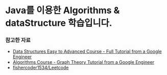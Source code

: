 # Java를 이용한 Algorithms & dataStructure 학습입니다.


### 참고한 자료
  * [Data Structures Easy to Advanced Course - Full Tutorial from a Google Engineer](https://www.youtube.com/watch?v=RBSGKlAvoiM)
  * [Algorithms Course - Graph Theory Tutorial from a Google Engineer](https://www.youtube.com/watch?v=09_LlHjoEiY)
  * [fishercoder1534/Leetcode](https://github.com/fishercoder1534/Leetcode)
  
  
  

